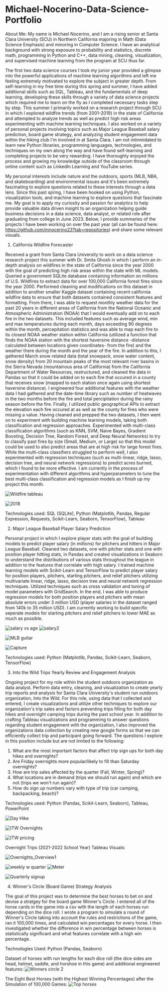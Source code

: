 # Michael-Nocerino-Data-Science-Portfolio


About Me:
My name is Michael Nocerino, and I am a rising senior at Santa Clara University (SCU) in Northern California majoring in Math (Data Science Emphasis) and minoring in Computer Science. I have an analytical background with strong exposure to probability and statistics, discrete math, programming in Python and C++, data mining, cleaning, visualization, and supervised machine learning from the program at SCU thus far.

The first two data science courses I took my junior year provided a glimpse into the powerful applications of machine learning algorithms and left me feeling extremely motivated to explore the subject in greater depth. From self-learning in my free time during this spring and summer, I have added additional skills such as SQL, Tableau, and the fundamentals of deep learning, developing these skills through a variety of data science projects which required me to learn on the fly as I completed necessary tasks step by step. This summer I primarily worked on a research project through SCU in which I explored wildfire trends (from 2001-2019) in the state of California and attempted to analyze trends as well as predict high risk areas experimenting with machine learning techniques. I also worked on a variety of personal projects involving topics such as Major League Baseball salary prediction, board game strategy, and analyzing student engagement data within the hiking club I'm involved in at Santa Clara. I am not intinmidated to learn new Python libraries, programming languages, technologies, and techniques on my own along the way and have found self-learning and completing projects to be very rewarding. I have thoroughly enjoyed the process and growing my knowledge outside of the classroom through online content such as LinkedIn Learning and YouTube series.

My personal interests include nature and the outdoors, sports (MLB, NBA, and skateboarding) and environmental issues and it's been extremely fascinating to explore questions related to these interests through a data lens. Since this past spring, I have been hooked on using Python, visualization tools, and machine learning to explore questions that fascinate me. My goal is to apply my curiosity and passion for analytics to help provide valuable data driven insight to an organization helping guide business decisions in a data science, data analyst, or related role after graduating from college in June 2023. Below, I provide summaries of the projects I have been working on over the past year (all can be found here: https://github.com/mnocerino23?tab=repositories) and share some relevant visuals.

1. California Wildfire Forecaster

Received a grant from Santa Clara University to work on a data science research project this summer with Dr. Smita Ghosh in which I perform an in-depth analysis on wildfires in the state of California since the year 2000 with the goal of predicting high risk areas within the state with ML models. Queried a government SQLite database containing information on millions of U.S. Wildfires to extract data for over 100,000 California forest fires since the year 2000. Performed cleaning and modifications on this dataset in addition to another smaller Kaggle dataset containing recent california wildfire data to ensure that both datasets contained consistent features and formatting. From there, I was able to request monthly weather data for the past 20 years in different areas of California from the National Oceanic and Atmospheric Administration (NOAA) that I would eventually add on to each fire in the two datasets. This included features such as average wind, min and max temperatures during each month, days exceeding 90 degrees within the month, percepitation statistics and was able to map each fire to its closest NOAA weather station within California (utilized a function that finds the NOAA station with the shortest haversine distance -distance calculated between locations given coordinates- from the fire) and the weather there during the month and the year of the fire. In addition to this, I gathered March snow related data (total snowpack, snow water content, snow density) from 20 mountain peaks of the most relevant river basins in the Sierra Nevada (mountainous area of California) from the California Department of Water Resources, restructured, and cleaned the data in Pandas so that it could be added on to each fire that occured in a county that receives snow (mapped to each station once again using shortest haversine distance). I engineered four additional features with the weather data I had gathered and the date-time library such as number of heatwaves in the two months before the fire and total percipitation during the rainy season before the fire. Finally, I utilized public geographical APIs to extract the elevation each fire occured at as well as the county for fires who were missing a value. Having cleaned and prepped the two datasets, I then went on to experiment with building machine learning models, taking both classification and regression approaches. Experimented with multi-class classification algorithms (such as KNN, SVM, Naive Bayes, Gradient Boosting, Decision Tree, Random Forest, and Deep Neural Networks) to try to classify past fires by size (Small, Medium, or Large) so that this model could be used to also predict areas that are at high risk for large forest fires. While the multi-class classifiers struggled to perform well, I also experimented with regression techniques (such as multi-linear, ridge, lasso, decision tree, and neural network regressions) to predict acres burned, which I found to be more effective. I am currently in the process of experimentation with different algorithms and hyperparameters to tune the best multi-class classification and regression models as I finish up my project this month.

![Wildfire tableau](https://user-images.githubusercontent.com/81653555/185754770-53419d59-2baa-4692-8388-d0db30ee0ba1.JPG)

![2018](https://user-images.githubusercontent.com/81653555/185754850-a59e0032-f082-491c-bcc4-83061b03cf78.JPG)


Technologies used: SQL (SQLite), Python (Matplotlib, Pandas, Regular Expression, Requests, Scikit-Learn, Seaborn, TensorFlow), Tableau


2. Major League Baseball Player Salary Prediction

Personal project in which I explore player stats with the goal of building models to predict player salary (in millions) for pitchers and hitters in Major League Baseball. Cleaned two datasets, one with pitcher stats and one with position player hitting stats, in Pandas and created visualizations in Seaborn to understand the distributions of various stats throughout the league in addition to the features that correlate with high salary. I trained machine learning models with Scikit-Learn and TensorFlow to predict player salary for position players, pitchers, starting pitchers, and relief pitchers utilizing multivariate linear, ridge, lasso, decision tree and neural network regression techniques. Utilized techniques such as cross validation and tuning of model parameters with GridSearch. In the end, I was able to produce regression models for both position players and pitchers with mean absolute errors under 3 million USD (player salaries in the dataset ranged from 140k to 35 million USD). I am currently working to build specific seperate models for starting pitchers and relief pitchers to lower MAE as much as possible.

![salary vs age](https://user-images.githubusercontent.com/81653555/183914933-a449e935-93e6-4801-a2ec-2cc8792291e0.JPG)
![salary2](https://user-images.githubusercontent.com/81653555/185754950-e19d6d71-bd40-47e7-a36e-0d59063b4cb1.JPG)

![MLB guitar](https://user-images.githubusercontent.com/81653555/183914333-947a77ec-bd28-44bd-8ba9-71fb7c973002.JPG)

![Capture](https://user-images.githubusercontent.com/81653555/184680718-e63126d7-98be-47c8-9352-097299da4c4a.JPG)


Technologies used: Python (Matplotlib, Pandas, Scikit-Learn, Seaborn, TensorFlow)


3. Into the Wild Trips Yearly Review and Engagement Analysis

Ongoing project for my role within the student outdoors organization as data analyst. Perform data entry, cleaning, and visualization to create yearly trip reports and  analysis for Santa Clara University's student run outdoors organization, Into the Wild. For this role, using data that I collected and entered, I create visualizations and utilize other techniques to explore our organization's trip sales and factors preventing trips filling for both day hikes and overnight camping trips during the past school year. In addition to crafting Tableau visualizations and programming to answer questions regarding student engagement with the organization, I also improved the organizations data collection by creating new google forms so that we can efficiently collect trip and participant going forward. The questions I explore in this position include but are not limited to the following:

1. What are the most important factors that affect trip sign ups for both day hikes and overnights?
2. Are Friday overnights more popular/likely to fill than Saturday overnights?
3. How are trip sales affected by the quarter (Fall, Winter, Spring)?
4. What locations are in demand (trips we should run again) and which are not (trips we won't run again)?
5. How do sign up numbers vary with type of trip (car camping, backpacking, beach)?

Technologies used: Python (Pandas, Scikit-Learn, Seaborn), Tableau, PowerPoint


![Day Hike](https://user-images.githubusercontent.com/81653555/183910569-309c8e54-d674-4868-8f0d-5222602c0725.JPG)





![ITW Overnights](https://user-images.githubusercontent.com/81653555/183909835-dc41becb-4306-47c7-a932-f7068390bb2f.JPG)




![ITW pricing](https://user-images.githubusercontent.com/81653555/183909840-ccf350ed-28cf-4363-9750-17e03fa7e1d5.JPG)

Overnight Trips (2021-2022 School Year) Tableau Visuals:

![Overnights_Overview1](https://user-images.githubusercontent.com/81653555/183911802-d06aa820-c1ef-41df-9761-e53cff58b948.JPG)

![weekly w quarter](https://user-images.githubusercontent.com/81653555/183911830-96ca4ae0-e138-4b7b-8fa3-1e30b4d70cf9.JPG)
![Meter](https://user-images.githubusercontent.com/81653555/183912457-17718c03-de41-443f-b7e9-2669e5845cde.JPG)


![Quarterly signup](https://user-images.githubusercontent.com/81653555/183912019-c2e073be-4a85-4e4f-88e0-f4156d9b1423.JPG)


4. Winner's Circle (Board Game) Strategy Analysis

The goal of this project was to determine the best horses to bet on and devise a stratgey for the board game Winner's Circle. I entered all of the horse cards in the game into a csv with the length of each horses run depending on the dice roll. I wrote a program to simulate a round of Winner's Circle taking into account the rules and restrictions of the game, ran it 100,000 times, and calculated win percentages for every horse. I then investigated whether the difference in win percentage between horses is statistically significant and what features correlate with a high win percentage. 

Technologies Used: Python (Pandas, Seaborn)

Dataset of horses with run lengths for each dice roll (the dice sides are head, helmet, saddle, and horshoe in this game) and additional engineered features:
![Winners circle 2](https://user-images.githubusercontent.com/81653555/183908365-f94bf29d-2a6b-4a1c-b5c3-e336a55014c0.JPG)

The Eight Best Horses (with the Highest Winning Percentages) after the Simulation of 100,000 Games:
![Top horses](https://user-images.githubusercontent.com/81653555/183915854-873cc95d-707c-4339-9a14-9009a792bab7.JPG)



